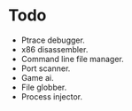 # Todo
- Ptrace debugger.
- x86 disassembler.
- Command line file manager. 
- Port scanner.
- Game ai.
- File globber.
- Process injector.
